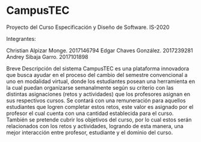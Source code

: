 # CampusTEC
Proyecto del Curso Especificación y Diseño de Software. IS-2020

Integrantes:

Christian Alpizar Monge. 2017146794
Edgar Chaves González. 2017239281
Andrey Sibaja Garro. 2017101898

Breve Descripción del sistema
CampusTEC es una plataforma innovadora que busca ayudar en el proceso del cambio del semestre convencional a uno en modalidad virtual, donde los estudiantes posean una herramienta en la cual puedan organizarse semanalmente según su criterio con las distintas asignaciones (retos y actividades) que los profesores asignan en sus respectivos cursos. Se contará con una remuneración para aquellos estudiantes que logren completar estos retos, este valor es asignado por el profesor el cual cuenta con una cantidad establecida para el curso. También se pretende cubrir los objetivos del curso, por lo cual estos serán relacionados con los retos y actividades, logrando de esta manera, una mejor interacción entre profesor, estudiante y el dominio del curso.


